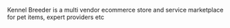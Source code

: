 Kennel Breeder is a multi vendor ecommerce store and service marketplace for pet items, expert providers etc
